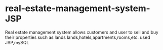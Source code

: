 # real-estate-management-system-JSP
Real estate management system allows customers and user to sell and buy their properties such as lands lands,hotels,apartments,rooms,etc.
used JSP,mySQL
